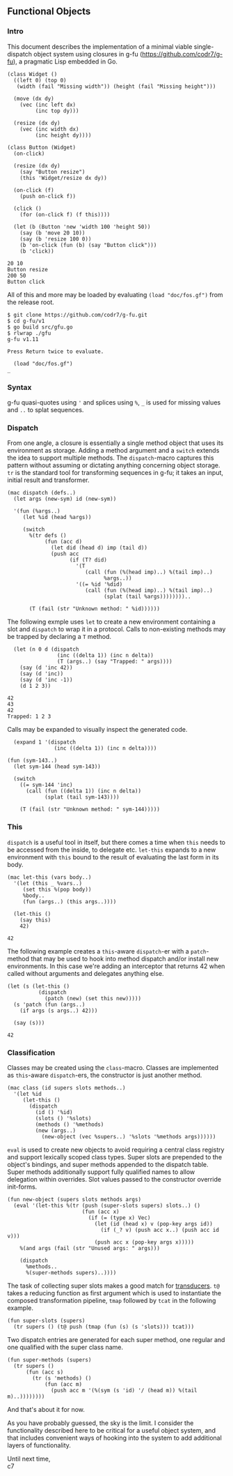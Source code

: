 ## Functional Objects

### Intro
This document describes the implementation of a minimal viable single-dispatch object system using closures in g-fu (https://github.com/codr7/g-fu), a pragmatic Lisp embedded in Go.

```
(class Widget ()
  ((left 0) (top 0)
   (width (fail "Missing width")) (height (fail "Missing height")))
  
  (move (dx dy)
    (vec (inc left dx)
         (inc top dy)))

  (resize (dx dy)
    (vec (inc width dx)
         (inc height dy))))

(class Button (Widget)
  (on-click)

  (resize (dx dy)
    (say "Button resize")
    (this 'Widget/resize dx dy))

  (on-click (f)
    (push on-click f))

  (click ()
    (for (on-click f) (f this))))
```
```
  (let (b (Button 'new 'width 100 'height 50))
    (say (b 'move 20 10))
    (say (b 'resize 100 0))
    (b 'on-click (fun (b) (say "Button click")))
    (b 'click))

20 10
Button resize
200 50
Button click
```

All of this and more may be loaded by evaluating `(load "doc/fos.gf")` from the release root.

```
$ git clone https://github.com/codr7/g-fu.git
$ cd g-fu/v1
$ go build src/gfu.go
$ rlwrap ./gfu
g-fu v1.11

Press Return twice to evaluate.

  (load "doc/fos.gf")
_
```

### Syntax
g-fu quasi-quotes using `'` and splices using `%`, `_` is used for missing values and `..` to splat sequences.

### Dispatch
From one angle, a closure is essentially a single method object that uses its environment as storage. Adding a method argument and a `switch` extends the idea to support multiple methods. The `dispatch`-macro captures this pattern without assuming or dictating anything concerning object storage. `tr` is the standard tool for transforming sequences in g-fu; it takes an input, initial result and transformer.

```
(mac dispatch (defs..)
  (let args (new-sym) id (new-sym))
  
  '(fun (%args..)
     (let %id (head %args))
     
     (switch
       %(tr defs ()
            (fun (acc d)
              (let did (head d) imp (tail d))
              (push acc
                    (if (T? did)
                      '(T
                         (call (fun (%(head imp)..) %(tail imp)..)
                               %args..))
                      '((= %id '%did)
                         (call (fun (%(head imp)..) %(tail imp)..)
                               (splat (tail %args))))))))..
                            
       (T (fail (str "Unknown method: " %id))))))
```

The following exmple uses `let` to create a new environment containing a slot and `dispatch` to wrap it in a protocol. Calls to non-existing methods may be trapped by declaring a `T` method.

```
  (let (n 0 d (dispatch
                (inc ((delta 1)) (inc n delta))
                (T (args..) (say "Trapped: " args))))
    (say (d 'inc 42))
    (say (d 'inc))
    (say (d 'inc -1))
    (d 1 2 3))

42
43
42
Trapped: 1 2 3
```

Calls may be expanded to visually inspect the generated code.

```
  (expand 1 '(dispatch
               (inc ((delta 1)) (inc n delta))))

(fun (sym-143..)
  (let sym-144 (head sym-143))
  
  (switch
    ((= sym-144 'inc)
      (call (fun ((delta 1)) (inc n delta))
            (splat (tail sym-143))))
              
    (T (fail (str "Unknown method: " sym-144)))))
```

### This
`dispatch` is a useful tool in itself, but there comes a time when `this` needs to be accessed from the inside, to delegate etc. `let-this` expands to a new environment with `this` bound to the result of evaluating the last form in its body.

```
(mac let-this (vars body..)
  '(let (this _ %vars..)
     (set this %(pop body))
     %body..
     (fun (args..) (this args..))))
```
```
  (let-this ()
    (say this)
    42)

42
```

The following example creates a `this`-aware `dispatch`-er with a `patch`-method that may be used to hook into method dispatch and/or install new environments. In this case we're adding an interceptor that returns 42 when called without arguments and delegates anything else.

```
(let (s (let-this ()
          (dispatch
            (patch (new) (set this new)))))
  (s 'patch (fun (args..)
    (if args (s args..) 42)))
    
  (say (s)))

42
```

### Classification
Classes may be created using the `class`-macro. Classes are implemented as `this`-aware `dispatch`-ers, the constructor is just another method.

```
(mac class (id supers slots methods..)
  '(let %id
     (let-this ()
       (dispatch
         (id () '%id)
         (slots () '%slots)
         (methods () '%methods)
         (new (args..)
           (new-object (vec %supers..) '%slots '%methods args))))))
```

`eval` is used to create new objects to avoid requiring a central class registry and support lexically scoped class types. Super slots are prepended to the object's bindings, and super methods appended to the dispatch table. Super methods additionally support fully qualified names to allow delegation within overrides. Slot values passed to the constructor override init-forms.

```
(fun new-object (supers slots methods args)
  (eval '(let-this %(tr (push (super-slots supers) slots..) ()
                        (fun (acc x)
                          (if (= (type x) Vec)
                            (let (id (head x) v (pop-key args id))
                              (if (_? v) (push acc x..) (push acc id v)))
                            (push acc x (pop-key args x)))))
    %(and args (fail (str "Unused args: " args)))
    
    (dispatch
      %methods..
      %(super-methods supers)..))))
```

The task of collecting super slots makes a good match for [transducers](https://github.com/codr7/g-fu/blob/master/v1/lib/iter.gf). `t@` takes a reducing function as first argument which is used to instantiate the composed transformation pipeline, `tmap` followed by `tcat` in the following example.

```
(fun super-slots (supers)
  (tr supers () (t@ push (tmap (fun (s) (s 'slots))) tcat)))
```

Two dispatch entries are generated for each super method, one regular and one qualified with the super class name.

```
(fun super-methods (supers)
  (tr supers ()
      (fun (acc s)
        (tr (s 'methods) ()
            (fun (acc m)
              (push acc m '(%(sym (s 'id) '/ (head m)) %(tail m)..))))))))
```

And that's about it for now.<br/>

As you have probably guessed, the sky is the limit. I consider the functionality described here to be critical for a useful object system, and that includes convenient ways of hooking into the system to add additional layers of functionality.<br/>

Until next time,<br/>
c7